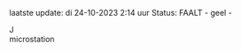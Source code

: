 laatste update: 
di 24-10-2023  2:14   uur 
Status: FAALT - geel - 
<div class="service R">J</div><div class="service Y">microstation</div>